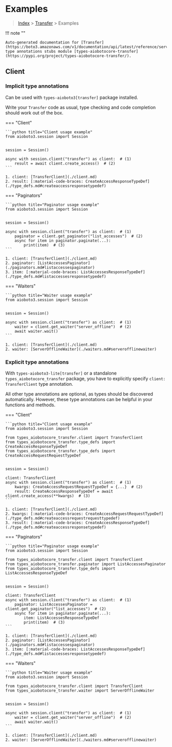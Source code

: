 # Examples

> [Index](../README.md) > [Transfer](./README.md) > Examples

!!! note ""

    Auto-generated documentation for [Transfer](https://boto3.amazonaws.com/v1/documentation/api/latest/reference/services/transfer.html#Transfer)
    type annotations stubs module [types-aiobotocore-transfer](https://pypi.org/project/types-aiobotocore-transfer/).

## Client

### Implicit type annotations

Can be used with `types-aioboto3[transfer]` package installed.

Write your `Transfer` code as usual,
type checking and code completion should work out of the box.



=== "Client"

    ```python title="Client usage example"
    from aioboto3.session import Session


    session = Session()

    async with session.client("transfer") as client:  # (1)
        result = await client.create_access()  # (2)
    ```

    1. client: [TransferClient](./client.md)
    2. result: [:material-code-braces: CreateAccessResponseTypeDef](./type_defs.md#createaccessresponsetypedef) 



=== "Paginators"

    ```python title="Paginator usage example"
    from aioboto3.session import Session


    session = Session()

    async with session.client("transfer") as client:  # (1)
        paginator = client.get_paginator("list_accesses")  # (2)
        async for item in paginator.paginate(...):
            print(item)  # (3)
    ```

    1. client: [TransferClient](./client.md)
    2. paginator: [ListAccessesPaginator](./paginators.md#listaccessespaginator)
    3. item: [:material-code-braces: ListAccessesResponseTypeDef](./type_defs.md#listaccessesresponsetypedef) 



=== "Waiters"

    ```python title="Waiter usage example"
    from aioboto3.session import Session


    session = Session()

    async with session.client("transfer") as client:  # (1)
        waiter = client.get_waiter("server_offline")  # (2)
        await waiter.wait()
    ```

    1. client: [TransferClient](./client.md)
    2. waiter: [ServerOfflineWaiter](./waiters.md#serverofflinewaiter)


### Explicit type annotations

With `types-aioboto3-lite[transfer]`
or a standalone `types_aiobotocore_transfer` package, you have to explicitly specify
`client: TransferClient` type annotation.

All other type annotations are optional, as types should be discovered automatically.
However, these type annotations can be helpful in your functions and methods.


=== "Client"

    ```python title="Client usage example"
    from aioboto3.session import Session

    from types_aiobotocore_transfer.client import TransferClient
    from types_aiobotocore_transfer.type_defs import CreateAccessResponseTypeDef
    from types_aiobotocore_transfer.type_defs import CreateAccessRequestRequestTypeDef


    session = Session()

    client: TransferClient
    async with session.client("transfer") as client:  # (1)
        kwargs: CreateAccessRequestRequestTypeDef = {...}  # (2)
        result: CreateAccessResponseTypeDef = await client.create_access(**kwargs)  # (3)
    ```

    1. client: [TransferClient](./client.md)
    2. kwargs: [:material-code-braces: CreateAccessRequestRequestTypeDef](./type_defs.md#createaccessrequestrequesttypedef) 
    3. result: [:material-code-braces: CreateAccessResponseTypeDef](./type_defs.md#createaccessresponsetypedef) 



=== "Paginators"

    ```python title="Paginator usage example"
    from aioboto3.session import Session

    from types_aiobotocore_transfer.client import TransferClient
    from types_aiobotocore_transfer.paginator import ListAccessesPaginator
    from types_aiobotocore_transfer.type_defs import ListAccessesResponseTypeDef


    session = Session()

    client: TransferClient
    async with session.client("transfer") as client:  # (1)
        paginator: ListAccessesPaginator = client.get_paginator("list_accesses")  # (2)
        async for item in paginator.paginate(...):
            item: ListAccessesResponseTypeDef
            print(item)  # (3)
    ```

    1. client: [TransferClient](./client.md)
    2. paginator: [ListAccessesPaginator](./paginators.md#listaccessespaginator)
    3. item: [:material-code-braces: ListAccessesResponseTypeDef](./type_defs.md#listaccessesresponsetypedef) 



=== "Waiters"

    ```python title="Waiter usage example"
    from aioboto3.session import Session

    from types_aiobotocore_transfer.client import TransferClient
    from types_aiobotocore_transfer.waiter import ServerOfflineWaiter


    session = Session()

    async with session.client("transfer") as client:  # (1)
        waiter = client.get_waiter("server_offline")  # (2)
        await waiter.wait()
    ```

    1. client: [TransferClient](./client.md)
    2. waiter: [ServerOfflineWaiter](./waiters.md#serverofflinewaiter)



